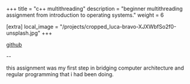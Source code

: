 +++
title = "c++ multithreading"
description = "beginner multithreading assignment from introduction to operating systems."
weight = 6

[extra]
local_image = "/projects/cropped_luca-bravo-XJXWbfSo2f0-unsplash.jpg"
+++


[github](https://github.com/brespina/3360_Summer_2023/tree/main/OS%20Unit%201/PA1)

--

this assignment was my first step in bridging computer architecture and regular programming that i had been doing. 
